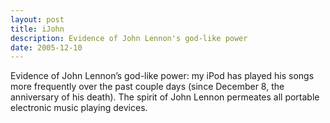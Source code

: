 ```yaml
---
layout: post
title: iJohn
description: Evidence of John Lennon's god-like power
date: 2005-12-10
---
```


Evidence of John Lennon’s god-like power: my iPod has played his songs more frequently over the past couple days (since December 8, the anniversary of his death). The spirit of John Lennon permeates all portable electronic music playing devices.